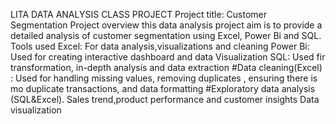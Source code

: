 LITA DATA ANALYSIS CLASS PROJECT
Project title: Customer Segmentation
Project overview
this data analysis project aim is to provide a detailed analysis of customer segmentation using Excel, Power Bi and SQL.               
Tools used
Excel: For data analysis,visualizations and cleaning 
Power Bi: Used for creating interactive dashboard and data Visualization
SQL: Used fir transformation, in-depth analysis and  data extraction 
#Data cleaning(Excel) : Used for handling missing values, removing duplicates , ensuring there is mo duplicate transactions, and data formatting
#Exploratory data analysis (SQL&Excel).    Sales trend,product performance and customer insights
Data visualization
